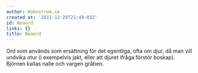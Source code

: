```yaml
---
author: Wahnstrom.se
created_at: '2011-12-29T21:49:03Z'
id: Noaord
links: {}
title: Noaord
---
```


Ord som används som ersättning för det egentliga, ofta om djur, då man vill undvika otur (i
exempelvis jakt, eller att djuret ifråga förstör boskap). Björnen kallas nalle och vargen gråben.